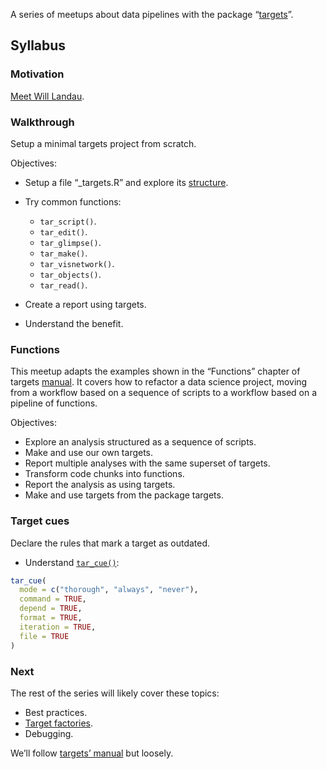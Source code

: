 
<!-- README.md is generated from README.Rmd. Please edit that file -->

A series of meetups about data pipelines with the package
“[targets](https://docs.ropensci.org/targets/)”.

## Syllabus

### Motivation

[Meet Will
Landau](https://github.com/2DegreesInvesting/ds-incubator/issues/70).

### Walkthrough

Setup a minimal targets project from scratch.

Objectives:

-   Setup a file “\_targets.R” and explore its
    [structure](https://books.ropensci.org/targets/walkthrough.html#file-structure).

-   Try common functions:

    -   `tar_script()`.
    -   `tar_edit()`.
    -   `tar_glimpse()`.
    -   `tar_make()`.
    -   `tar_visnetwork()`.
    -   `tar_objects()`.
    -   `tar_read()`.

-   Create a report using targets.

-   Understand the benefit.

### Functions

This meetup adapts the examples shown in the “Functions” chapter of
targets [manual](https://books.ropensci.org/targets/). It covers how to
refactor a data science project, moving from a workflow based on a
sequence of scripts to a workflow based on a pipeline of functions.

Objectives:

-   Explore an analysis structured as a sequence of scripts.
-   Make and use our own targets.
-   Report multiple analyses with the same superset of targets.
-   Transform code chunks into functions.
-   Report the analysis as using targets.
-   Make and use targets from the package targets.

### Target cues

Declare the rules that mark a target as outdated.

-   Understand
    [`tar_cue()`](https://docs.ropensci.org/targets/reference/tar_cue.html):

``` r
tar_cue(
  mode = c("thorough", "always", "never"),
  command = TRUE,
  depend = TRUE,
  format = TRUE,
  iteration = TRUE,
  file = TRUE
)
```

### Next

The rest of the series will likely cover these topics:

-   Best practices.
-   [Target
    factories](https://wlandau.github.io/targetopia/contributing.html#target-factories).
-   Debugging.

We’ll follow [targets’ manual](https://books.ropensci.org/targets/) but
loosely.

